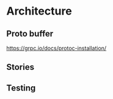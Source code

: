 # Architecture

## Proto buffer
https://grpc.io/docs/protoc-installation/

## Stories


## Testing


